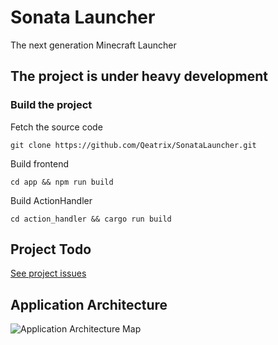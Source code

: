 # Sonata Launcher
The next generation Minecraft Launcher
## The project is under heavy development
### Build the project

Fetch the source code
```
git clone https://github.com/Qeatrix/SonataLauncher.git
```

Build frontend
```
cd app && npm run build
```

Build ActionHandler
```
cd action_handler && cargo run build
```

## Project Todo
[See project issues](https://github.com/sonata-ltd/launcher/issues)

## Application Architecture
![Application Architecture Map](./Application%20Architecture.png)
